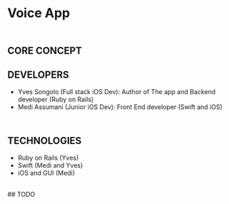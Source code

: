 # Voice App
## </br>CORE CONCEPT</br>
## DEVELOPERS

* Yves Songolo (Full stack iOS Dev): Author of The app and Backend developer (Ruby on Rails)
* Medi Assumani (Junior iOS Dev): Front End developer (Swift and iOS)
## </br> TECHNOLOGIES

* Ruby on Rails (Yves)
* Swift (Medi and Yves)
* iOS and GUI (Medi)
</br>
## TODO
